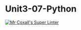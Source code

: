 # Unit3-07-Python
[![Mr Coxall's Super Linter](https://github.com/ICS3U-Programming-JaydinM/Unit3-07-Python/workflows/Mr%20Coxall's%20Super%20Linter/badge.svg)](https://github.com/ICS3U-Programming-JaydinM/Unit3-07-Python/actions/)
